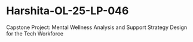 # Harshita-OL-25-LP-046
Capstone Project: Mental Wellness Analysis and Support Strategy Design for the Tech Workforce
